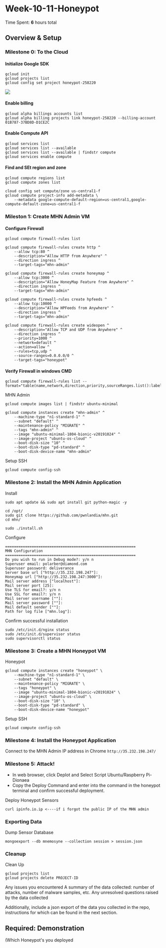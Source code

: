 # Week-10-11-Honeypot
Time Spent: **6** hours total

## Overview & Setup
### Milestone 0: To the Cloud
#### Initialize Google SDK
```
gcloud init
gcloud projects list
gcloud config set project honeypot-258220
```
![](Projects_List.png)

#### Enable billing
```
gcloud alpha billings accounts list
gcloud alpha billing projects link honeypot-258220 --billing-account 01B787-37BD8D-D1CE2C
```

#### Enable Compute API
```
gcloud services list
gcloud services list --available
gcloud services list --available | findstr compute
gcloud services enable compute
```

#### Find and SEt region and zone
```
gcloud compute regions list
gcloud compute zones list

cloud config set compute/zone us-central1-f
gcloud compute project-info add-metadata \
    --metadata google-compute-default-region=us-central1,google-compute-default-zone=us-central1-f
```

### Mileston 1: Create MHN Admin VM
#### Configure Firewall
```
gcloud compute firewall-rules list

gcloud compute firewall-rules create http ^
    --allow tcp:80 ^
    --description="Allow HTTP from Anywhere" ^
    --direction ingress ^
    --target-tags="mhn-admin"
    
gcloud compute firewall-rules create honeymap ^
    --allow tcp:3000 ^
    --description="Allow HoneyMap Feature from Anywhere" ^
    --direction ingress ^
    --target-tags="mhn-admin"

gcloud compute firewall-rules create hpfeeds ^
    --allow tcp:10000 ^
    --description="Allow HPFeeds from Anywhere" ^
    --direction ingress ^
    --target-tags="mhn-admin"

gcloud compute firewall-rules create wideopen ^
    --description="Allow TCP and UDP from Anywhere" ^
    --direction ingress ^
    --priority=1000 ^
    --network=default ^
    --action=allow ^
    --rules=tcp,udp ^
    --source-ranges=0.0.0.0/0 ^
    --target-tags="honeypot"
```

#### Verify Firewall in windows CMD
```
gcloud compute firewall-rules list --format="table(name,network,direction,priority,sourceRanges.list():label=SRC_RANGES,allowed[].map().firewall_rule().list():label=ALLOW,targetTags.list():label=TARGET_TAGS,disabled)"
```

MHN Admin
```
gcloud compute images list | findstr ubuntu-minimal

gcloud compute instances create "mhn-admin" ^
    --machine-type "n1-standard-1" ^
    --subnet "default" ^
    --maintenance-policy "MIGRATE" ^
    --tags "mhn-admin" ^
    --image "ubuntu-minimal-1804-bionic-v20191024" ^
    --image-project "ubuntu-os-cloud" ^
    --boot-disk-size "10" ^
    --boot-disk-type "pd-standard" ^
    --boot-disk-device-name "mhn-admin"
```

Setup SSH
```
gcloud compute config-ssh
```

### Milestone 2: Install the MHN Admin Application

Install
```
sudo apt update && sudo apt install git python-magic -y

cd /opt/
sudo git clone https://github.com/pwnlandia/mhn.git
cd mhn/

sudo ./install.sh
```

Configure
```
===========================================================
MHN Configuration
===========================================================
Do you wish to run in Debug mode?: y/n n
Superuser email: polarber@diamond.com
Superuser password: deliverance
Server base url ["http://35.232.198.247"]:
Honeymap url ["http://35.232.198.247:3000"]:
Mail server address ["localhost"]: 
Mail server port [25]: 
Use TLS for email?: y/n n
Use SSL for email?: y/n n
Mail server username [""]: 
Mail server password [""]: 
Mail default sender [""]: 
Path for log file ["mhn.log"]:
```

Confirm successful installation
```
sudo /etc/init.d/nginx status
sudo /etc/init.d/supervisor status
sudo supervisorctl status
```

### Milestone 3: Create a MHN Honeypot VM
Honeypot
```
gcloud compute instances create "honeypot" \
    --machine-type "n1-standard-1" \
    --subnet "default" \
    --maintenance-policy "MIGRATE" \
    --tags "honeypot" \
    --image "ubuntu-minimal-1804-bionic-v20191024" \
    --image-project "ubuntu-os-cloud" \
    --boot-disk-size "10" \
    --boot-disk-type "pd-standard" \
    --boot-disk-device-name "honeypot"
```

Setup SSH
```
gcloud compute config-ssh
```

### Milestone 4: Install the Honeypot Application

Connect to the MHN Admin IP address in Chrome
`http://35.232.198.247/`

### Milestone 5: Attack!

- In web browser, click Deplot and Select Script Ubuntu/Raspberry Pi-Dionaea
- Copy the Deploy Command and enter into the command in the honeypot terminal and confirm successful deployment.

Deploy Honeypot Sensors
```
curl ipinfo.io.ip <----if i forgot the public IP of the MHN admin
```

### Exporting Data
Dump Sensor Database
```
mongoexport --db mnemosyne --collection session > session.json
```

### Cleanup
Clean Up
```
gcloud projects list
gcloud projects delete PROJECT-ID
```

Any issues you encountered
A summary of the data collected: number of attacks, number of malware samples, etc.
Any unresolved questions raised by the data collected

Additionally, include a json export of the data you collected in the repo, instructions for which can be found in the next section.

## Required: Demonstration
(Which Honeypot's you deployed
